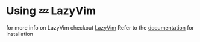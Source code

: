 # Using 💤 LazyVim
for more info on LazyVim checkout [LazyVim](https://github.com/LazyVim/LazyVim)
Refer to the [documentation](https://lazyvim.github.io/installation) for installation
